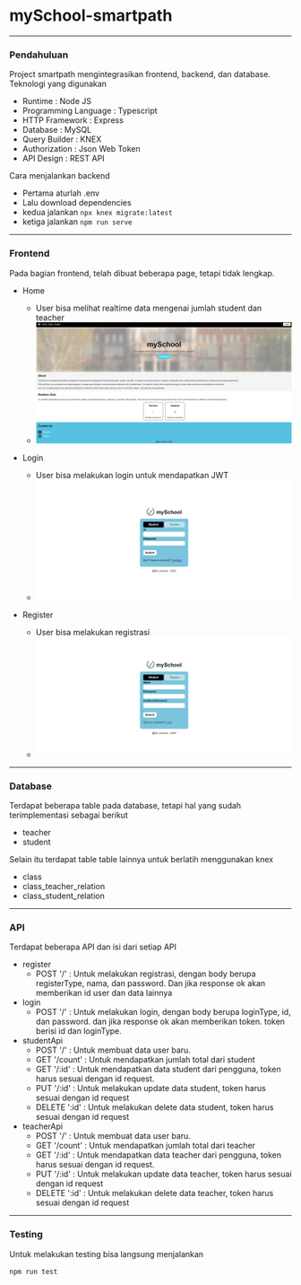 # mySchool-smartpath
___
### Pendahuluan
Project smartpath mengintegrasikan frontend, backend, dan database. Teknologi yang digunakan
- Runtime : Node JS
- Programming Language : Typescript
- HTTP Framework : Express
- Database : MySQL
- Query Builder : KNEX
- Authorization : Json Web Token
- API Design : REST API

Cara menjalankan backend
- Pertama aturlah .env
- Lalu download dependencies
- kedua jalankan `npx knex migrate:latest`
- ketiga jalankan `npm run serve`

___
### Frontend
Pada bagian frontend, telah dibuat beberapa page, tetapi tidak lengkap.
- Home
    - User bisa melihat realtime data mengenai jumlah student dan teacher
    - ![ home_page ](./readme-res/smartpath-1.png)

- Login
    - User bisa melakukan login untuk mendapatkan JWT
    - ![ login_page ](./readme-res/smartpath-2.png)

- Register
    - User bisa melakukan registrasi
    - ![ register_page ](./readme-res/smartpath-3.png)

___
### Database
Terdapat beberapa table pada database, tetapi hal yang sudah terimplementasi sebagai berikut
- teacher
- student

Selain itu terdapat table table lainnya untuk berlatih menggunakan knex
- class
- class_teacher_relation
- class_student_relation

___
### API
Terdapat beberapa API dan isi dari setiap API
- register
    - POST '/' : Untuk melakukan registrasi, dengan body berupa registerType, nama, dan password. Dan jika response ok akan memberikan id user dan data lainnya
- login
    - POST '/' : Untuk melakukan login, dengan body berupa loginType, id, dan password. dan jika response ok akan memberikan token. token berisi id dan loginType.
- studentApi
    - POST '/' : Untuk membuat data user baru.
    - GET '/count' : Untuk mendapatkan jumlah total dari student
    - GET '/:id' : Untuk mendapatkan data student dari pengguna, token harus sesuai dengan id request.
    - PUT '/:id' : Untuk melakukan update data student, token harus sesuai dengan id request
    - DELETE ':id' : Untuk melakukan delete data student, token harus sesuai dengan id request
- teacherApi
    - POST '/' : Untuk membuat data user baru.
    - GET '/count' : Untuk mendapatkan jumlah total dari teacher
    - GET '/:id' : Untuk mendapatkan data teacher dari pengguna, token harus sesuai dengan id request.
    - PUT '/:id' : Untuk melakukan update data teacher, token harus sesuai dengan id request
    - DELETE ':id' : Untuk melakukan delete data teacher, token harus sesuai dengan id request

___
### Testing
Untuk melakukan testing bisa langsung menjalankan
```sh
npm run test